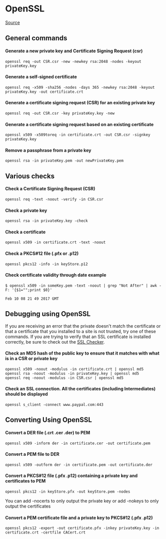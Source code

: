 # OpenSSL

[Source](https://www.sslshopper.com/article-most-common-openssl-commands.html)

## General commands

#### Generate a new private key and Certificate Signing Request (csr)

    openssl req -out CSR.csr -new -newkey rsa:2048 -nodes -keyout privateKey.key

#### Generate a self-signed certificate

    openssl req -x509 -sha256 -nodes -days 365 -newkey rsa:2048 -keyout privateKey.key -out certificate.crt

#### Generate a certificate signing request (CSR) for an existing private key

    openssl req -out CSR.csr -key privateKey.key -new

#### Generate a certificate signing request based on an existing certificate

    openssl x509 -x509toreq -in certificate.crt -out CSR.csr -signkey privateKey.key

#### Remove a passphrase from a private key

    openssl rsa -in privateKey.pem -out newPrivateKey.pem


## Various checks

#### Check a Certificate Signing Request (CSR)

    openssl req -text -noout -verify -in CSR.csr

#### Check a private key

    openssl rsa -in privateKey.key -check

#### Check a certificate

    openssl x509 -in certificate.crt -text -noout

#### Check a PKCS#12 file (.pfx or .p12)

    openssl pkcs12 -info -in keyStore.p12

#### Check certificate validity through date example

`$ openssl x509 -in someKey.pem -text -noout | grep "Not After" | awk -F: '{$1="";print $0}'`

    Feb 10 08 21 49 2017 GMT


## Debugging using OpenSSL

If you are receiving an error that the private doesn't match the certificate or that a certificate that you installed to a site is not trusted, try one of these commands. If you are trying to verify that an SSL certificate is installed correctly, be sure to check out the [SSL Checker](https://www.sslshopper.com/ssl-checker.html).

#### Check an MD5 hash of the public key to ensure that it matches with what is in a CSR or private key

    openssl x509 -noout -modulus -in certificate.crt | openssl md5
    openssl rsa -noout -modulus -in privateKey.key | openssl md5
    openssl req -noout -modulus -in CSR.csr | openssl md5

#### Check an SSL connection. All the certificates (including Intermediates) should be displayed

    openssl s_client -connect www.paypal.com:443


## Converting Using OpenSSL

#### Convert a DER file (.crt .cer .der) to PEM

    openssl x509 -inform der -in certificate.cer -out certificate.pem

#### Convert a PEM file to DER

    openssl x509 -outform der -in certificate.pem -out certificate.der

#### Convert a PKCS#12 file (.pfx .p12) containing a private key and certificates to PEM

    openssl pkcs12 -in keyStore.pfx -out keyStore.pem -nodes

You can add -nocerts to only output the private key or add -nokeys to only output the certificates

#### Convert a PEM certificate file and a private key to PKCS#12 (.pfx .p12)

    openssl pkcs12 -export -out certificate.pfx -inkey privateKey.key -in certificate.crt -certfile CACert.crt

